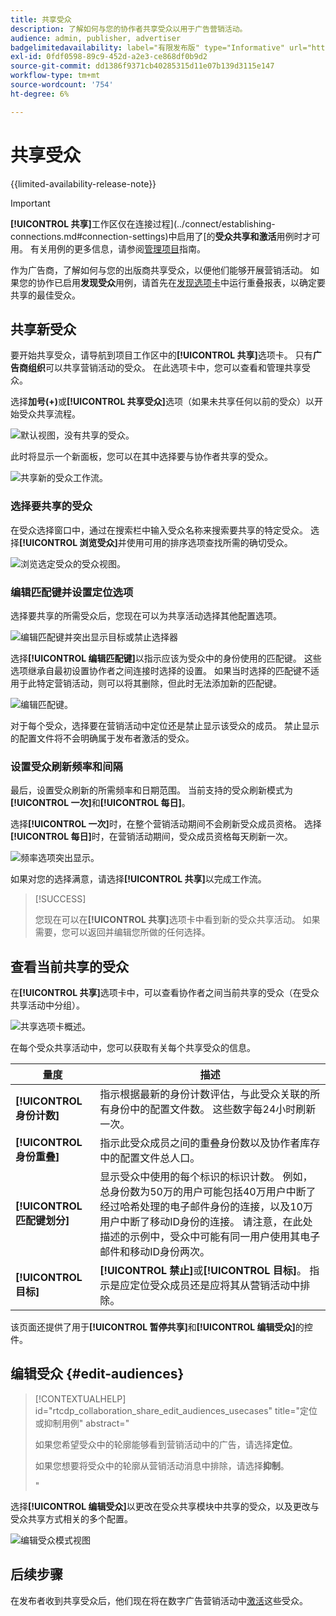 ```yaml
---
title: 共享受众
description: 了解如何与您的协作者共享受众以用于广告营销活动。
audience: admin, publisher, advertiser
badgelimitedavailability: label="有限发布版" type="Informative" url="https://helpx.adobe.com/legal/product-descriptions/real-time-customer-data-platform-collaboration.html newtab=true"
exl-id: 0fdf0598-89c9-452d-a2e3-ce868df0b9d2
source-git-commit: dd1386f9371cb40285315d11e07b139d3115e147
workflow-type: tm+mt
source-wordcount: '754'
ht-degree: 6%

---
```


# 共享受众

{{limited-availability-release-note}}

>[!IMPORTANT]
>
>**[!UICONTROL 共享]**&#x200B;工作区仅在连接过程](../connect/establishing-connections.md#connection-settings)中启用了[的&#x200B;**受众共享和激活**&#x200B;用例时才可用。 有关用例的更多信息，请参阅[管理项目](./manage-projects.md#project-use-cases)指南。

作为广告商，了解如何与您的出版商共享受众，以便他们能够开展营销活动。 如果您的协作已启用&#x200B;**发现受众**&#x200B;用例，请首先在[发现选项卡](/help/guide/collaborate/discover.md)中运行重叠报表，以确定要共享的最佳受众。

## 共享新受众

要开始共享受众，请导航到项目工作区中的&#x200B;**[!UICONTROL 共享]**&#x200B;选项卡。 只有&#x200B;**广告商组织**&#x200B;可以共享营销活动的受众。 在此选项卡中，您可以查看和管理共享受众。

选择&#x200B;**加号(+)**&#x200B;或&#x200B;**[!UICONTROL 共享受众]**&#x200B;选项（如果未共享任何以前的受众）以开始受众共享流程。

![默认视图，没有共享的受众。](/help/assets/collaborate/share/share-new-audiences.png)

此时将显示一个新面板，您可以在其中选择要与协作者共享的受众。

![共享新的受众工作流。](/help/assets/collaborate/share/share-audiences-workflow.png)

### 选择要共享的受众

在受众选择窗口中，通过在搜索栏中输入受众名称来搜索要共享的特定受众。 选择&#x200B;**[!UICONTROL 浏览受众]**&#x200B;并使用可用的排序选项查找所需的确切受众。

![浏览选定受众的受众视图。](/help/assets/collaborate/share/browse-audiences-view.png)

### 编辑匹配键并设置定位选项

选择要共享的所需受众后，您现在可以为共享活动选择其他配置选项。

![编辑匹配键并突出显示目标或禁止选择器](/help/assets/collaborate/share/match-keys-and-targeting.png)

选择&#x200B;**[!UICONTROL 编辑匹配键]**&#x200B;以指示应该为受众中的身份使用的匹配键。 这些选项继承自最初设置协作者之间连接时选择的设置。 如果当时选择的匹配键不适用于此特定营销活动，则可以将其删除，但此时无法添加新的匹配键。

![编辑匹配键。](/help/assets/collaborate/share/update-match-keys.png)

对于每个受众，选择要在营销活动中定位还是禁止显示该受众的成员。 禁止显示的配置文件将不会明确属于发布者激活的受众。

### 设置受众刷新频率和间隔

最后，设置受众刷新的所需频率和日期范围。 当前支持的受众刷新模式为&#x200B;**[!UICONTROL 一次]**&#x200B;和&#x200B;**[!UICONTROL 每日]**。

选择&#x200B;**[!UICONTROL 一次]**&#x200B;时，在整个营销活动期间不会刷新受众成员资格。 选择&#x200B;**[!UICONTROL 每日]**&#x200B;时，在营销活动期间，受众成员资格每天刷新一次。

![频率选项突出显示。](/help/assets/collaborate/share/audience-refresh-frequency.png)

如果对您的选择满意，请选择&#x200B;**[!UICONTROL 共享]**&#x200B;以完成工作流。

>[!SUCCESS]
>
>您现在可以在&#x200B;**[!UICONTROL 共享]**&#x200B;选项卡中看到新的受众共享活动。 如果需要，您可以返回并编辑您所做的任何选择。

## 查看当前共享的受众

在&#x200B;**[!UICONTROL 共享]**&#x200B;选项卡中，可以查看协作者之间当前共享的受众（在受众共享活动中分组）。

![共享选项卡概述。](/help/assets/collaborate/share/share-tab-overview.png)

<!--

The banner at the top of the page shows figures across all audience sharing activities. 

![The hero banner in the sharing tab.](/help/assets/collaborate/share/share-hero-banner.png)


|Metric | Description |
|---------|----------|
| **[!UICONTROL Shared audiences]** | Indicates the number of audiences shared between collaborators in this project, across all audience sharing modules. |
| **[!UICONTROL Estimated addressable reach]** | Indicates the approximate number of profiles that you can reach across all the audiences that are currently shared in the project. [TODO: ADD INFORMATION ABOUT HOW THIS IS CALCULATED] |
| **[!UICONTROL Target identities]** | The number of identities across all audiences shared in this project for which you selected to target the profiles. |
| **[!UICONTROL Suppress identities]** | The number of identities across all audiences shared in this project for which you selected to suppress the profiles and thereby not target them in campaigns. |

-->

在每个受众共享活动中，您可以获取有关每个共享受众的信息。

| 量度 | 描述 |
|---------|----------|
| **[!UICONTROL 身份计数]** | 指示根据最新的身份计数评估，与此受众关联的所有身份中的配置文件数。 这些数字每24小时刷新一次。 |
| **[!UICONTROL 身份重叠]** | 指示此受众成员之间的重叠身份数以及协作者库存中的配置文件总人口。 |
| **[!UICONTROL 匹配键划分]** | 显示受众中使用的每个标识的标识计数。 例如，总身份数为50万的用户可能包括40万用户中断了经过哈希处理的电子邮件身份的连接，以及10万用户中断了移动ID身份的连接。 请注意，在此处描述的示例中，受众中可能有同一用户使用其电子邮件和移动ID身份两次。 |
| **[!UICONTROL 目标]** | **[!UICONTROL 禁止]**&#x200B;或&#x200B;**[!UICONTROL 目标]**。 指示是应定位受众成员还是应将其从营销活动中排除。 |

该页面还提供了用于&#x200B;**[!UICONTROL 暂停共享]**&#x200B;和&#x200B;**[!UICONTROL 编辑受众]**&#x200B;的控件。

## 编辑受众 {#edit-audiences}

>[!CONTEXTUALHELP]
>id="rtcdp_collaboration_share_edit_audiences_usecases"
>title="定位或抑制用例"
>abstract="<p>如果您希望受众中的轮廓能够看到营销活动中的广告，请选择&#x200B;**定位**。</p> <p>如果您想要将受众中的轮廓从营销活动消息中排除，请选择&#x200B;**抑制**。</p>"

选择&#x200B;**[!UICONTROL 编辑受众]**&#x200B;以更改在受众共享模块中共享的受众，以及更改与受众共享方式相关的多个配置。

![编辑受众模式视图](/help/assets/collaborate/share/edit-audiences-modal.png)

<!--

Search for audiences that you want to add to the sharing module. 

For each audience, you can select whether you'd like to target or suppress those profiles in campaigns. 

To remove an audience from the sharing module, select the trash can icon [TODO: add spectrum icon and folder].

Select how often you would like the audience membership to be refreshed and the date range within which you want the membership of the audience to be refreshed. 

TODO: are there any limitations for frequency in the M1 release?

-->

## 后续步骤

在发布者收到共享受众后，他们现在将在数字广告营销活动中[激活](/help/guide/collaborate/activate.md)这些受众。

